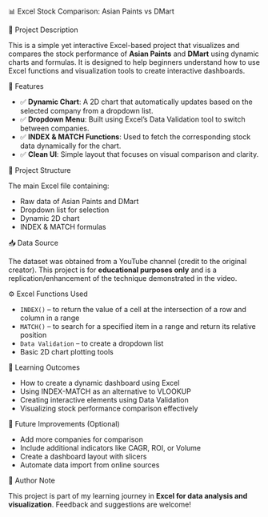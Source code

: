 📊 Excel Stock Comparison: Asian Paints vs DMart

📝 Project Description

This is a simple yet interactive Excel-based project that visualizes and compares the stock performance of **Asian Paints** and **DMart** using dynamic charts and formulas. It is designed to help beginners understand how to use Excel functions and visualization tools to create interactive dashboards.

📌 Features

* ✅ **Dynamic Chart**: A 2D chart that automatically updates based on the selected company from a dropdown list.
* ✅ **Dropdown Menu**: Built using Excel’s Data Validation tool to switch between companies.
* ✅ **INDEX & MATCH Functions**: Used to fetch the corresponding stock data dynamically for the chart.
* ✅ **Clean UI**: Simple layout that focuses on visual comparison and clarity.

📂 Project Structure

The main Excel file containing:

  * Raw data of Asian Paints and DMart
  * Dropdown list for selection
  * Dynamic 2D chart
  * INDEX & MATCH formulas

📥 Data Source

The dataset was obtained from a YouTube channel (credit to the original creator). This project is for **educational purposes only** and is a replication/enhancement of the technique demonstrated in the video.

⚙️ Excel Functions Used

* `INDEX()` – to return the value of a cell at the intersection of a row and column in a range
* `MATCH()` – to search for a specified item in a range and return its relative position
* `Data Validation` – to create a dropdown list
* Basic 2D chart plotting tools

🧠 Learning Outcomes

* How to create a dynamic dashboard using Excel
* Using INDEX-MATCH as an alternative to VLOOKUP
* Creating interactive elements using Data Validation
* Visualizing stock performance comparison effectively

🚀 Future Improvements (Optional)

* Add more companies for comparison
* Include additional indicators like CAGR, ROI, or Volume
* Create a dashboard layout with slicers
* Automate data import from online sources

📌 Author Note

This project is part of my learning journey in **Excel for data analysis and visualization**. Feedback and suggestions are welcome!

